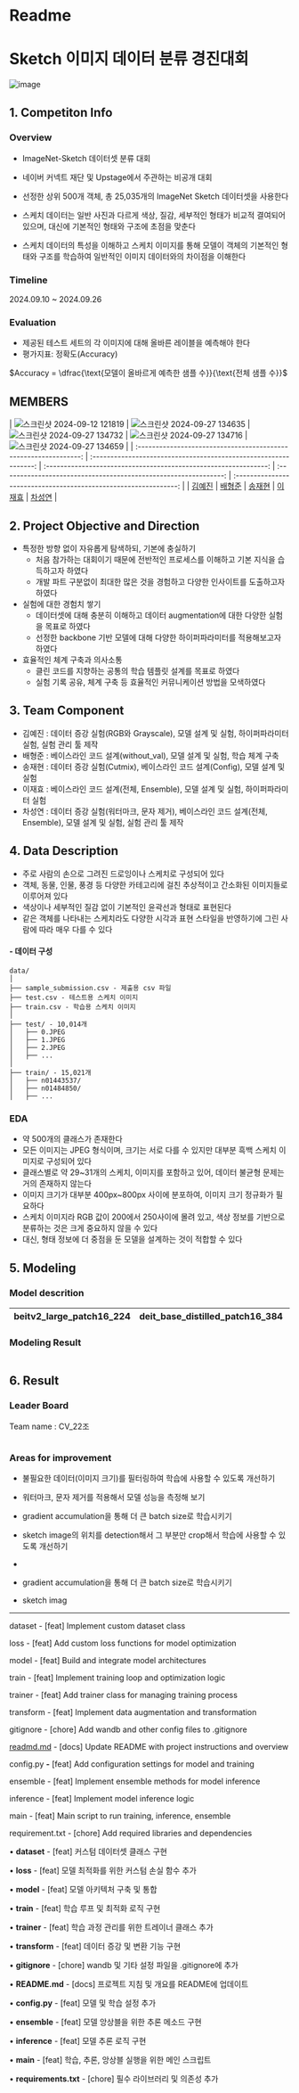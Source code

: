 # Readme

# Sketch 이미지 데이터 분류 경진대회
![image](https://github.com/user-attachments/assets/0c6e68c2-e624-4f81-ab6b-268a19843d24)

## 1. Competiton Info

### Overview
- ImageNet-Sketch 데이터셋 분류 대회

- 네이버 커넥트 재단 및 Upstage에서 주관하는 비공개 대회

- 선정한 상위 500개 객체, 총 25,035개의 ImageNet Sketch 데이터셋을 사용한다

- 스케치 데이터는 일반 사진과 다르게 색상, 질감, 세부적인 형태가 비교적 결여되어 있으며, 대신에 기본적인 형태와 구조에 초점을 맞춘다

- 스케치 데이터의 특성을 이해하고 스케치 이미지를 통해 모델이 객체의 기본적인 형태와 구조를 학습하여 일반적인 이미지 데이터와의 차이점을 이해한다

### Timeline
2024.09.10 ~ 2024.09.26

### Evaluation
- 제공된 테스트 세트의 각 이미지에 대해 올바른 레이블을 예측해야 한다
- 평가지표: 정확도(Accuracy)

$Accuracy = \dfrac{\text{모델이 올바르게 예측한 샘플 수}}{\text{전체 샘플 수}}$

## MEMBERS

| ![스크린샷 2024-09-12 121819](https://github.com/user-attachments/assets/b1591118-babe-4de5-9242-793d265edaa4)
 | ![스크린샷 2024-09-27 134635](https://github.com/user-attachments/assets/ac22262e-0922-4dfe-876f-8a3ec2a1f25a)
 | ![스크린샷 2024-09-27 134732](https://github.com/user-attachments/assets/970d2e93-5b3a-4721-9bbd-5bab288e4644)
 | ![스크린샷 2024-09-27 134716](https://github.com/user-attachments/assets/91875b0b-a147-4115-aa41-785f1a351820)
 | ![스크린샷 2024-09-27 134659](https://github.com/user-attachments/assets/51f2b716-ed28-4731-ac3b-c32973f83728)
 |
| :--------------------------------------------------------------: | :--------------------------------------------------------------: | :--------------------------------------------------------------: | :--------------------------------------------------------------: | :--------------------------------------------------------------: |
|            [김예진](https://github.com/yeyechu)             |            [배형준](https://github.com/BaeHyungJoon)             |            [송재현](https://github.com/mongsam2)             |            [이재효](https://github.com/jxxhyo)             |            [차성연](https://github.com/MICHAA4)             |

## 2. Project Objective and Direction

- 특정한 방향 없이 자유롭게 탐색하되, 기본에 충실하기
    - 처음 참가하는 대회이기 때문에 전반적인 프로세스를 이해하고 기본 지식을 습득하고자 하였다
    - 개발 파트 구분없이 최대한 많은 것을 경험하고 다양한 인사이트를 도출하고자 하였다
- 실험에 대한 경험치 쌓기
    - 데이터셋에 대해 충분히 이해하고 데이터 augmentation에 대한 다양한 실험을 목표로 하였다
    - 선정한 backbone 기반 모델에 대해 다양한 하이퍼파라미터를 적용해보고자 하였다
- 효율적인 체계 구축과 의사소통
    - 클린 코드를 지향하는 공통의 학습 템플릿 설계를 목표로 하였다
    - 실험 기록 공유, 체계 구축 등 효율적인 커뮤니케이션 방법을 모색하였다

## 3. Team Component
- 김예진 : 데이터 증강 실험(RGB와 Grayscale), 모델 설계 및 실험, 하이퍼파라미터 실험, 실험 관리 툴 제작
- 배형준 : 베이스라인 코드 설계(without_val), 모델 설계 및 실험, 학습 체계 구축
- 송재현 : 데이터 증강 실험(Cutmix), 베이스라인 코드 설계(Config), 모델 설계 및 실험
- 이재효 : 베이스라인 코드 설계(전체, Ensemble), 모델 설계 및 실험, 하이퍼파라미터 실험
- 차성연 : 데이터 증강 실험(워터마크, 문자 제거), 베이스라인 코드 설계(전체, Ensemble), 모델 설계 및 실험, 실험 관리 툴 제작

## 4. Data Description
- 주로 사람의 손으로 그려진 드로잉이나 스케치로 구성되어 있다
- 객체, 동물, 인물, 풍경 등 다양한 카테고리에 걸친 추상적이고 간소화된 이미지들로 이루어져 있다
- 색상이나 세부적인 질감 없이 기본적인 윤곽선과 형태로 표현된다
- 같은 객체를 나타내는 스케치라도 다양한 시각과 표현 스타일을 반영하기에 그린 사람에 따라 매우 다를 수 있다

#### - 데이터 구성

```plaintext
data/
│
├── sample_submission.csv - 제출용 csv 파일
├── test.csv - 테스트용 스케치 이미지 
├── train.csv - 학습용 스케치 이미지 
│
├── test/ - 10,014개
│   ├── 0.JPEG
│   ├── 1.JPEG
│   ├── 2.JPEG
│   ├── ...
│
├── train/ - 15,021개
│   ├── n01443537/
│   ├── n01484850/
│   ├── ... 
```

###  EDA
- 약 500개의 클래스가 존재한다
- 모든 이미지는 JPEG 형식이며, 크기는 서로 다를 수 있지만 대부분 흑백 스케치 이미지로 구성되어 있다
- 클래스별로 약 29~31개의 스케치, 이미지를 포함하고 있어, 데이터 불균형 문제는 거의 존재하지 않는다
- 이미지 크기가 대부분 400px~800px 사이에 분포하여, 이미지 크기 정규화가 필요하다
- 스케치 이미지라 RGB 값이 200에서 250사이에 몰려 있고, 색상 정보를 기반으로 분류하는 것은 크게 중요하지 않을 수 있다
- 대신, 형태 정보에 더 중점을 둔 모델을 설계하는 것이 적합할 수 있다

## 5. Modeling

### Model descrition

| beitv2_large_patch16_224 | deit_base_distilled_patch16_384 | eva02_base_patch14_448 | eva02_large_patch14_448 |
| --- | --- | --- | --- |

### Modeling Result
<p align="center">

<img src="" width="%" height="%"/>

</p>

## 6. Result

### Leader Board
Team name : CV_22조
<p align="center">

<img src="" width="%" height="%"/>

</p>

### Areas for improvement
- 불필요한 데이터(이미지 크기)를 필터링하여 학습에 사용할 수 있도록 개선하기
- 워터마크, 문자 제거를 적용해서 모델 성능을 측정해 보기
- gradient accumulation을 통해 더 큰 batch size로 학습시키기
- sketch image의 위치를 detection해서 그 부분만 crop해서 학습에 사용할 수 있도록 개선하기

- 
- gradient accumulation을 통해 더 큰 batch size로 학습시키기
- sketch imag

---

dataset - [feat] Implement custom dataset class

loss - [feat] Add custom loss functions for model optimization

model - [feat] Build and integrate model architectures

train - [feat] Implement training loop and optimization logic

trainer - [feat] Add trainer class for managing training process

transform - [feat] Implement data augmentation and transformation

gitignore - [chore] Add wandb and other config files to .gitignore 

[readmd.md](http://readmd.md) - [docs] Update README with project instructions and overview

config.py **-** [feat] Add configuration settings for model and training

ensemble - [feat] Implement ensemble methods for model inference

inference - [feat] Implement model inference logic

main - [feat] Main script to run training, inference, ensemble

requirement.txt - [chore] Add required libraries and dependencies

•	**dataset** - [feat] 커스텀 데이터셋 클래스 구현

•	**loss** - [feat] 모델 최적화를 위한 커스텀 손실 함수 추가

•	**model** - [feat] 모델 아키텍처 구축 및 통합

•	**train** - [feat] 학습 루프 및 최적화 로직 구현

•	**trainer** - [feat] 학습 과정 관리를 위한 트레이너 클래스 추가

•	**transform** - [feat] 데이터 증강 및 변환 기능 구현

•	**gitignore** - [chore] wandb 및 기타 설정 파일을 .gitignore에 추가

•	**README.md** - [docs] 프로젝트 지침 및 개요를 README에 업데이트

•	**config.py** - [feat] 모델 및 학습 설정 추가

•	**ensemble** - [feat] 모델 앙상블을 위한 추론 메소드 구현

•	**inference** - [feat] 모델 추론 로직 구현

•	**main** - [feat] 학습, 추론, 앙상블 실행을 위한 메인 스크립트

•	**requirements.txt** - [chore] 필수 라이브러리 및 의존성 추가
